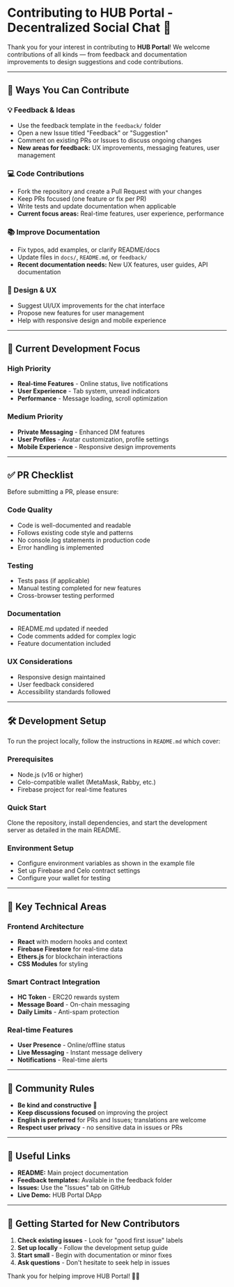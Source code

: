 # Contributing to HUB Portal - Decentralized Social Chat 🤝

Thank you for your interest in contributing to **HUB Portal**!
We welcome contributions of all kinds — from feedback and documentation improvements to design suggestions and code contributions.

---

## 🎯 Ways You Can Contribute

### 💡 Feedback & Ideas
- Use the feedback template in the `feedback/` folder
- Open a new Issue titled "Feedback" or "Suggestion"
- Comment on existing PRs or Issues to discuss ongoing changes
- **New areas for feedback:** UX improvements, messaging features, user management

### 💻 Code Contributions
- Fork the repository and create a Pull Request with your changes
- Keep PRs focused (one feature or fix per PR)
- Write tests and update documentation when applicable
- **Current focus areas:** Real-time features, user experience, performance

### 📚 Improve Documentation
- Fix typos, add examples, or clarify README/docs
- Update files in `docs/`, `README.md`, or `feedback/`
- **Recent documentation needs:** New UX features, user guides, API documentation

### 🎨 Design & UX
- Suggest UI/UX improvements for the chat interface
- Propose new features for user management
- Help with responsive design and mobile experience

---

## 🚀 Current Development Focus

### High Priority
- **Real-time Features** - Online status, live notifications
- **User Experience** - Tab system, unread indicators
- **Performance** - Message loading, scroll optimization

### Medium Priority  
- **Private Messaging** - Enhanced DM features
- **User Profiles** - Avatar customization, profile settings
- **Mobile Experience** - Responsive design improvements

---

## ✅ PR Checklist

Before submitting a PR, please ensure:

### Code Quality
- Code is well-documented and readable
- Follows existing code style and patterns
- No console.log statements in production code
- Error handling is implemented

### Testing
- Tests pass (if applicable)
- Manual testing completed for new features
- Cross-browser testing performed

### Documentation
- README.md updated if needed
- Code comments added for complex logic
- Feature documentation included

### UX Considerations
- Responsive design maintained
- User feedback considered
- Accessibility standards followed

---

## 🛠 Development Setup

To run the project locally, follow the instructions in `README.md` which cover:

### Prerequisites
- Node.js (v16 or higher)
- Celo-compatible wallet (MetaMask, Rabby, etc.)
- Firebase project for real-time features

### Quick Start
Clone the repository, install dependencies, and start the development server as detailed in the main README.

### Environment Setup
- Configure environment variables as shown in the example file
- Set up Firebase and Celo contract settings
- Configure your wallet for testing

---

## 📱 Key Technical Areas

### Frontend Architecture
- **React** with modern hooks and context
- **Firebase Firestore** for real-time data
- **Ethers.js** for blockchain interactions
- **CSS Modules** for styling

### Smart Contract Integration
- **HC Token** - ERC20 rewards system
- **Message Board** - On-chain messaging
- **Daily Limits** - Anti-spam protection

### Real-time Features
- **User Presence** - Online/offline status
- **Live Messaging** - Instant message delivery
- **Notifications** - Real-time alerts

---

## 🤝 Community Rules

- **Be kind and constructive** 🙏
- **Keep discussions focused** on improving the project
- **English is preferred** for PRs and Issues; translations are welcome
- **Respect user privacy** - no sensitive data in issues or PRs

---

## 🔗 Useful Links

- **README:** Main project documentation
- **Feedback templates:** Available in the feedback folder
- **Issues:** Use the "Issues" tab on GitHub
- **Live Demo:** HUB Portal DApp

---

## 🎉 Getting Started for New Contributors

1. **Check existing issues** - Look for "good first issue" labels
2. **Set up locally** - Follow the development setup guide
3. **Start small** - Begin with documentation or minor fixes
4. **Ask questions** - Don't hesitate to seek help in issues

Thank you for helping improve HUB Portal! 🌱✨